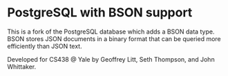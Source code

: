 PostgreSQL with BSON support
============================

This is a fork of the PostgreSQL database which adds a BSON data type. BSON stores JSON documents in a binary format that can be queried more efficiently than JSON text.

Developed for CS438 @ Yale by Geoffrey Litt, Seth Thompson, and John Whittaker.